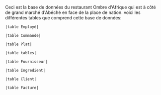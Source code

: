 Ceci est la base de données du restaurant Ombre d'Afrique qui est à côté de grand marché d'Abéché en face de la place de nation.
voici les différentes tables que comprend cette base de données:

	|table Employé|
 
	|table Commande|
 
	|table Plat|
 
	|table tables|
 
	|table Fournisseur|
 
	|table Ingredient|
 
	|table Client|
 
	|table Facture|
	
